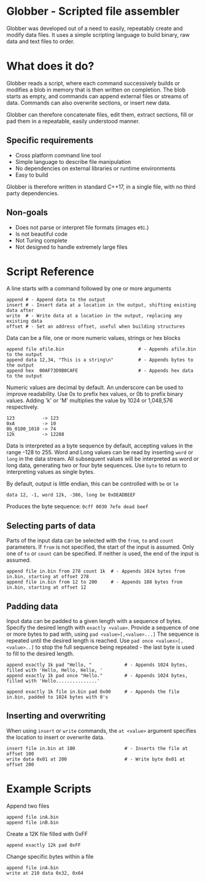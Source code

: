 # Globber - Scripted file assembler

Globber was developed out of a need to easily, repeatably create and modify data files. It uses a simple
scripting language to build binary, raw data and text files to order.

# What does it do?

Globber reads a script, where each command successively builds or modifies a blob in memory that is then written
on completion. The blob starts as empty, and commands can append external files or streams of data. Commands can
also overwrite sections, or insert new data.

Globber can therefore concatenate files, edit them, extract sections, fill or pad them in a repeatable,
easily understood manner.

## Specific requirements

* Cross platform command line tool
* Simple language to describe file manipulation
* No dependencies on external libraries or runtime environments
* Easy to build

Globber is therefore written in standard C++17, in a single file, with no third party dependencies.

## Non-goals

* Does not parse or interpret file formats (images etc.)
* Is not beautiful code
* Not Turing complete
* Not designed to handle extremely large files

# Script Reference

A line starts with a command followed by one or more arguments
```
append # - Append data to the output
insert # - Insert data at a location in the output, shifting existing data after
write  # - Write data at a location in the output, replacing any existing data
offset # - Set an address offset, useful when building structures
```

Data can be a file, one or more numeric values, strings or hex blocks
```
append file afile.bin                           # - Appends afile.bin to the output
append data 12,34, "This is a string\n"         # - Appends bytes to the output
append hex  00AF73D9B0CAFE                      # - Appends hex data to the output
```

Numeric values are decimal by default. An underscore can be used to improve readability.
Use 0x to prefix hex values, or 0b to prefix binary values.
Adding 'k' or 'M' multiplies the value by 1024 or 1,048,576 respectively.

```
123          -> 123
0xA          -> 10
0b_0100_1010 -> 74
12k          -> 12288
```

Data is interpreted as a byte sequence by default, accepting values in the range -128 to 255.
Word and Long values can be read by inserting `word` or `long` in the data stream. All 
subsequent values will be interpreted as word or long data, generating two or four byte 
sequences. Use `byte` to return to interpreting values as single bytes.

By default, output is little endian, this can be controlled with `be` or `le` 

```
data 12, -1, word 12k, -386, long be 0xDEADBEEF
```

Produces the byte sequence: `0cff 0030 7efe dead beef`

## Selecting parts of data

Parts of the input data can be selected with the `from`, `to` and `count` parameters.
If `from` is not specified, the start of the input is assumed.
Only one of `to` or `count` can be specified. If neither is used, the end of the input is assumed.

```
append file in.bin from 278 count 1k  # - Appends 1024 bytes from in.bin, starting at offset 278
append file in.bin from 12 to 200     # - Appends 188 bytes from in.bin, starting at offset 12
```

## Padding data

Input data can be padded to a given length with a sequence of bytes.
Specify the desired length with `exactly <value>`.
Provide a sequence of one or more bytes to pad with, using `pad <value>[,<value>...]`
The sequence is repeated until the desired length is reached. 
Use `pad once <values>[,<value>..]` to stop the full sequence being repeated - the last byte is used
to fill to the desired length.

```
append exactly 1k pad "Hello, "            # - Appends 1024 bytes, filled with 'Hello, Hello, Hello, '
append exactly 1k pad once "Hello."        # - Appends 1024 bytes, filled with 'Hello...............'

append exactly 1k file in.bin pad 0x00     # - Appends the file in.bin, padded to 1024 bytes with 0's
```

## Inserting and overwriting

When using `insert` or `write` commands, the `at <value>` argument specifies the location to insert or
overwrite data.

```
insert file in.bin at 100                  # - Inserts the file at offset 100
write data 0x01 at 200                     # - Write byte 0x01 at offset 200
```

# Example Scripts

Append two files

```
append file inA.bin
append file inB.bin
```

Create a 12K file filled with 0xFF

```
append exactly 12k pad 0xFF
```

Change specific bytes within a file

```
append file inA.bin
write at 210 data 0x32, 0x64
```